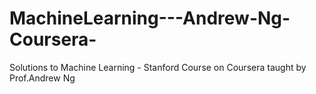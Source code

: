 # MachineLearning---Andrew-Ng-Coursera-
Solutions to Machine Learning - Stanford Course on Coursera taught by Prof.Andrew Ng
